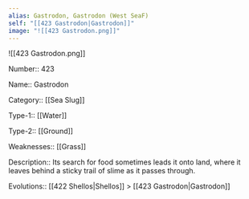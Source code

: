 ```yaml
---
alias: Gastrodon, Gastrodon (West SeaF)
self: "[[423 Gastrodon|Gastrodon]]"
image: "![[423 Gastrodon.png]]"
---
```


![[423 Gastrodon.png]]


Number:: 423

Name:: Gastrodon

Category:: [[Sea Slug]]

Type-1:: [[Water]]

Type-2:: [[Ground]]

Weaknesses:: [[Grass]]

Description:: Its search for food sometimes leads it onto land, where it leaves behind a sticky trail of slime as it passes through.

Evolutions:: [[422 Shellos|Shellos]] > [[423 Gastrodon|Gastrodon]]
